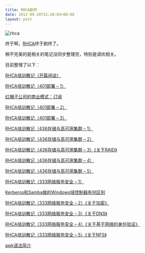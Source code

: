 ```yaml
---
title: RHCA剧终
date: 2012-09-20T15:20:03+00:00
layout: post
---
```

<img src="http://blog.yikuyiku.com/wp-content/uploads/rhca.jpg" title="rhca" class="alignnone size-full wp-image-3171" srcset="http://blog.yikuyiku.com/wp-content/uploads/rhca.jpg 753w, http://blog.yikuyiku.com/wp-content/uploads/rhca-300x223.jpg 300w" sizes="(max-width: 753px) 100vw, 753px" />



终于啊，[RHCA](https://www.redhat.com/wapps/training/certification/verify.html?certNumber=111-153-516 "RHCA证书")终于剧终了。

稍不完美的是相关的笔记没同步整理完，特别是调优相关。



目前整理了以下：

[RHCA培训散记（开篇闲谈）](http://blog.yikuyiku.com/?p=2552 "RHCA培训散记")

[RHCA培训散记（401部署 – 1）](http://blog.yikuyiku.com/?p=2578 "RHCA培训散记")

[红帽子公司的商业模式：订阅](http://blog.yikuyiku.com/?p=2584 "RHCA培训散记")

[RHCA培训散记（401部署 – 2）](http://blog.yikuyiku.com/?p=2631 "RHCA培训散记")

[RHCA培训散记（401部署 – 3）](http://blog.yikuyiku.com/?p=2686 "RHCA培训散记")

[RHCA培训散记（436存储与高可用集群 – 1）](http://blog.yikuyiku.com/?p=2747 "RHCA培训散记")

[RHCA培训散记（436存储与高可用集群 – 2）](http://blog.yikuyiku.com/?p=2759 "RHCA培训散记")

[RHCA培训散记（436存储与高可用集群 – 3）《关于RAID》](http://blog.yikuyiku.com/?p=2783 "RHCA培训散记")

[RHCA培训散记（436存储与高可用集群 – 4）](http://blog.yikuyiku.com/?p=2796 "RHCA培训散记")

[RHCA培训散记（436存储与高可用集群 – 5）](http://blog.yikuyiku.com/?p=2839 "RHCA培训散记")

[RHCA培训散记（333网络服务安全 – 1）](http://blog.yikuyiku.com/?p=2859 "RHCA培训散记")

[Kerberos和Samba做的Windows域控制器有何区别](http://blog.yikuyiku.com/?p=2888 "RHCA培训散记")

[RHCA培训散记（333网络服务安全 – 2）《关于加密》](http://blog.yikuyiku.com/?p=2899 "RHCA培训散记")

[RHCA培训散记（333网络服务安全 – 3）《关于DNS》](http://blog.yikuyiku.com/?p=2930 "RHCA培训散记")

[RHCA培训散记（333网络服务安全 – 4）《关于基于网络的身份验证》](http://blog.yikuyiku.com/?p=2956 "RHCA培训散记")

[RHCA培训散记（333网络服务安全 – 5）《关于NFS》](http://blog.yikuyiku.com/?p=2979 "RHCA培训散记")

[awk语法简介](http://blog.yikuyiku.com/?p=3114 "RHCA培训散记")
